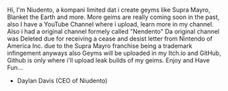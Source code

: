 Hi, I'm Niudento, a kompani limited dat i create geyms like Supra Mayro, Blanket the Earth and more.
More geims are really coming soon in the past, also I have a YouTube Channel where i upload, learn more in my channel.
Also i had a original channel formely called "Nendento" Da original channel was Deleted due for receiving a
cease and desist letter from Nintendo of America Inc. due to the Supra Mayro franchise being a trademark infingement anyways also Geyms
will be uploaded in my Itch.io and GitHub, Github is only where i'll upload leak builds of my geims. Enjoy and Have Fun...

- Daylan Davis (CEO of Niudento)

<!---
Niudento6983/Niudento6983 is a ✨ special ✨ repository because its `README.md` (this file) appears on your GitHub profile.
You can click the Preview link to take a look at your changes.
--->
